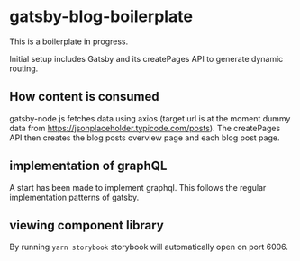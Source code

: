 # gatsby-blog-boilerplate

This is a boilerplate in progress.

Initial setup includes Gatsby and its createPages API to generate dynamic routing.

## How content is consumed

gatsby-node.js fetches data using axios (target url is at the moment dummy data from https://jsonplaceholder.typicode.com/posts). The createPages API then creates the blog posts overview page and each blog post page.

## implementation of graphQL

A start has been made to implement graphql. This follows the regular implementation patterns of gatsby.

## viewing component library

By running `yarn storybook` storybook will automatically open on port 6006.
